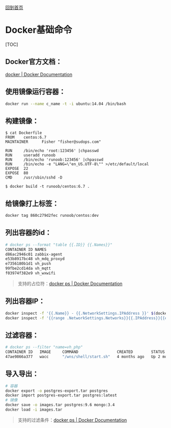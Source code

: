 [回到首页](../README.md)

# Docker基础命令

[TOC]

## Docker官方文档：

[docker | Docker Documentation](https://docs.docker.com/engine/reference/commandline/docker/)

## 使用镜像运行容器：

```bash
docker run --name c_name -t -i ubuntu:14.04 /bin/bash 
```

## 构建镜像：

```
$ cat Dockerfile 
FROM    centos:6.7
MAINTAINER      Fisher "fisher@sudops.com"

RUN     /bin/echo 'root:123456' |chpasswd
RUN     useradd runoob
RUN     /bin/echo 'runoob:123456' |chpasswd
RUN     /bin/echo -e "LANG=\"en_US.UTF-8\"" >/etc/default/local
EXPOSE  22
EXPOSE  80
CMD     /usr/sbin/sshd -D

$ docker build -t runoob/centos:6.7 .
```

## 给镜像打上标签：

```bash
docker tag 860c279d2fec runoob/centos:dev
```

## 列出容器的id：

```bash
# docker ps --format "table {{.ID}} {{.Names}}"
CONTAINER ID NAMES
d86ac2946c01 zabbix-agent
e53b8917bc48 vh_mdq_proxyd
e7356180b1d1 vh_push
99fbe2cd14da vh_mqtt
f03974f382e9 vh_wxwifi
```

> 支持的占位符：[docker ps | Docker Documentation](https://docs.docker.com/engine/reference/commandline/ps/#formatting)

## 列出容器IP：

```bash
docker inspect -f '{{.Name}} - {{.NetworkSettings.IPAddress }}' $(docker ps -aq)
docker inspect -f '{{range .NetworkSettings.Networks}}{{.IPAddress}}{{end}}' container_name_or_id
```

## 过滤容器：

```bash
# docker ps --filter "name=vh_php"
CONTAINER ID   IMAGE     COMMAND                 CREATED        STATUS        PORTS     NAMES
47ae9866a377   wacc      "/wns/shell/start.sh"   4 months ago   Up 2 months             vh_php
```

## 导入导出：

```bash
# 容器
docker export -o postgres-export.tar postgres
docker import postgres-export.tar postgres:latest
# 镜像
docker save -o images.tar postgres:9.6 mongo:3.4
docker load -i images.tar
```



> 支持的过滤条件：[docker ps | Docker Documentation](https://docs.docker.com/engine/reference/commandline/ps/#filtering)
